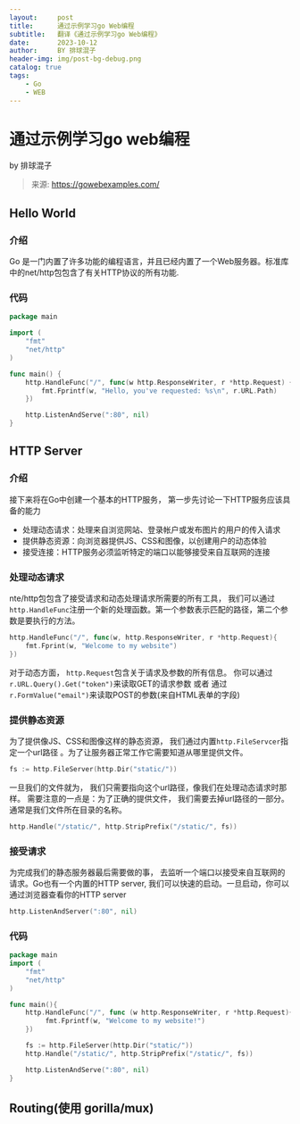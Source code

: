 ```yaml
---
layout:     post
title:      通过示例学习go Web编程
subtitle:   翻译《通过示例学习go Web编程》
date:       2023-10-12
author:     BY 排球混子
header-img: img/post-bg-debug.png
catalog: true
tags:
    - Go
    - WEB
---
```


# 通过示例学习go web编程
by 排球混子
>来源: https://gowebexamples.com/

## Hello World
### 介绍
Go 是一门内置了许多功能的编程语言，并且已经内置了一个Web服务器。标准库中的net/http包包含了有关HTTP协议的所有功能.

### 代码

```go
package main

import (
    "fmt"
    "net/http"
)

func main() {
    http.HandleFunc("/", func(w http.ResponseWriter, r *http.Request) {
        fmt.Fprintf(w, "Hello, you've requested: %s\n", r.URL.Path)
    })

    http.ListenAndServe(":80", nil)
}
```
## HTTP Server
### 介绍

接下来将在Go中创建一个基本的HTTP服务， 第一步先讨论一下HTTP服务应该具备的能力
- 处理动态请求：处理来自浏览网站、登录帐户或发布图片的用户的传入请求
- 提供静态资源：向浏览器提供JS、CSS和图像，以创建用户的动态体验
- 接受连接：HTTP服务必须监听特定的端口以能够接受来自互联网的连接

### 处理动态请求
nte/http包包含了接受请求和动态处理请求所需要的所有工具， 我们可以通过`http.HandleFunc`注册一个新的处理函数。第一个参数表示匹配的路径，第二个参数是要执行的方法。
```go
http.HandleFunc("/", func(w, http.ResponseWriter, r *http.Request){
	fmt.Fprint(w, "Welcome to my website")
})
```

对于动态方面， `http.Request`包含关于请求及参数的所有信息。 你可以通过`r.URL.Query().Get("token")`来读取GET的请求参数 或者 通过`r.FormValue("email")`来读取POST的参数(来自HTML表单的字段)

### 提供静态资源
为了提供像JS、CSS和图像这样的静态资源， 我们通过内置`http.FileServcer`指定一个url路径
。为了让服务器正常工作它需要知道从哪里提供文件。
```go
fs := http.FileServer(http.Dir("static/"))
```

一旦我们的文件就为， 我们只需要指向这个url路径，像我们在处理动态请求时那样。
需要注意的一点是：为了正确的提供文件， 我们需要去掉url路径的一部分。通常是我们文件所在目录的名称。

```go
http.Handle("/static/", http.StripPrefix("/static/", fs))
```

### 接受请求
为完成我们的静态服务器最后需要做的事， 去监听一个端口以接受来自互联网的请求。Go也有一个内置的HTTP server, 我们可以快速的启动。一旦启动，你可以通过浏览器查看你的HTTP server
```go
http.ListenAndServer(":80", nil)
```

### 代码

```go
package main
import (
	"fmt"
	"net/http"
)

func main(){
	http.HandleFunc("/", func (w http.ResponseWriter, r *http.Request){
		 fmt.Fprintf(w, "Welcome to my website!")
    })

    fs := http.FileServer(http.Dir("static/"))
    http.Handle("/static/", http.StripPrefix("/static/", fs))

    http.ListenAndServe(":80", nil)
}
```


## Routing(使用 gorilla/mux)
